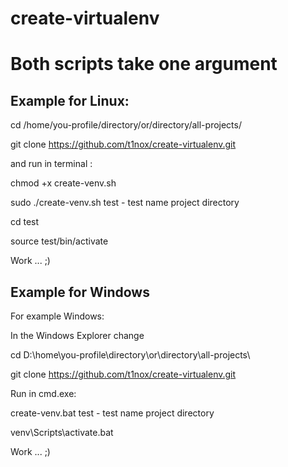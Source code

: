 # create-virtualenv

<h1> Both scripts take one argument </h1>

<h2> Example for Linux: </h2>

  cd /home/you-profile/directory/or/directory/all-projects/
	
  git clone https://github.com/t1nox/create-virtualenv.git

  and run in terminal : 
  
  chmod +x create-venv.sh

  sudo ./create-venv.sh test - test name project directory
  
  cd test
  
  source test/bin/activate
  
  Work ... ;)

<h2> Example for Windows </h2>

For example Windows:

  In the Windows Explorer change 
  
  cd D:\home\you-profile\directory\or\directory\all-projects\
  
  git clone https://github.com/t1nox/create-virtualenv.git
  
  Run in cmd.exe:
  
  create-venv.bat test - test name project directory
  
  venv\Scripts\activate.bat
  
  Work ... ;)
